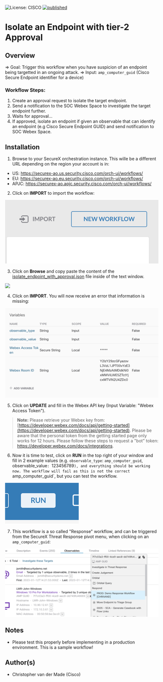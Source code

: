 ![License: CISCO](https://img.shields.io/badge/License-CISCO-blue.svg)
[![published](https://static.production.devnetcloud.com/codeexchange/assets/images/devnet-published.svg)](https://developer.cisco.com/codeexchange/github/repo/chrivand/meraki-mx-security-events-workflow)

# Isolate an Endpoint with tier-2 Approval

## Overview
=> Goal: Trigger this workflow when you have suspicion of an endpoint being targetted in an ongoing attack. 
=> Input: `amp_computer_guid` (Cisco Secure Endpoint identifier for a device)

### Workflow Steps:
1. Create an approval request to isolate the target endpoint.
2. Send a notification to the SOC Webex Space to investigate the target endpoint further.
3. Waits for approval...
4. If approved, isolate an endpoint if given an observable that can identify an endpoint (e.g Cisco Secure Endpoint GUID) and send notification to SOC Webex Space.

## Installation
1. Browse to your SecureX orchestration instance. This wille be a different URL depending on the region your account is in: 

* US: https://securex-ao.us.security.cisco.com/orch-ui/workflows/
* EU: https://securex-ao.eu.security.cisco.com/orch-ui/workflows/
* APJC: https://securex-ao.apjc.security.cisco.com/orch-ui/workflows/

2. Click on **IMPORT** to import the workflow:

![](import-workflow.png)

3. Click on **Browse** and copy paste the content of the [isolate_endpoint_with_approval.json](https://raw.githubusercontent.com/chrivand/isolate_endpoint_with_approval/master/isolate_endpoint_with_approval.json) file inside of the text window. 

![](screenshots/copy-paste.png)

4. Click on **IMPORT**. You will now receive an error that information is missing: 

![](variables.png)

5. Click on **UPDATE** and fill in the Webex API key (Input Variable: "Webex Access Token").

> **Note:** Please retrieve your Webex key from: [https://developer.webex.com/docs/api/getting-started](https://developer.webex.com/docs/api/getting-started). Please be aware that the personal token from the getting started page only works for 12 hours. Please follow these steps to request a "bot" token: https://developer.webex.com/docs/integrations.

6. Now it is time to test, click on **RUN** in the top right of your window and fill in 2 example values (e.g. `observable_type`: `amp_computer_guid`, observable_value`: `123456789`), and everything should be working now. The workflow will fail as this is not the correct `amp_computer_guid`, but you can test the workflow. 

![](run.png)

7. This workflow is a so called "Response" workflow, and can be triggered from the SecureX Threat Response pivot menu, when clicking on an `amp_computer_guid`:

![](pivot_menu.png)

## Notes

* Please test this properly before implementing in a production environment. This is a sample workflow!

## Author(s)

* Christopher van der Made (Cisco)
